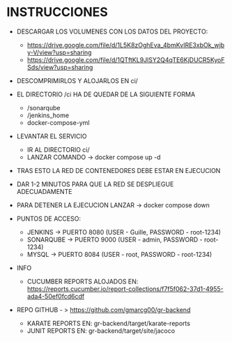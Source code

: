 # INSTRUCCIONES
+ DESCARGAR LOS VOLUMENES CON LOS DATOS DEL PROYECTO:
	- https://drive.google.com/file/d/1L5K8zOghEva_4bmKvIRE3xbOk_wjby-V/view?usp=sharing 
	- https://drive.google.com/file/d/1QTftKL9JlSY2Q4qTE6KjDUCR5KyoFSds/view?usp=sharing

+ DESCOMPRIMIRLOS Y ALOJARLOS EN ci/ 
+ EL DIRECTORIO /ci HA DE QUEDAR DE LA SIGUIENTE FORMA
	- /sonarqube
	- /jenkins_home
	- docker-compose-yml

+ LEVANTAR EL SERVICIO
	- IR AL DIRECTORIO ci/
	- LANZAR COMANDO -> docker compose up -d

+ TRAS ESTO LA RED DE CONTENEDORES DEBE ESTAR EN EJECUCION
+ DAR 1-2 MINUTOS PARA QUE LA RED SE DESPLIEGUE ADECUADAMENTE
+ PARA DETENER LA EJECUCION LANZAR -> docker compose down

+ PUNTOS DE ACCESO:
	- JENKINS -> PUERTO 8080 (USER - Guille, PASSWORD - root-1234) 
	- SONARQUBE -> PUERTO 9000 (USER - admin, PASSWORD - root-1234)
	- MYSQL -> PUERTO 8084 (USER - root, PASSWORD - root-1234)

+ INFO
	- CUCUMBER REPORTS ALOJADOS EN: https://reports.cucumber.io/report-collections/f7f5f062-37d1-4955-ada4-50ef0fcd6cdf

+ REPO GITHUB - > https://github.com/gmarcg00/gr-backend

	- KARATE REPORTS EN: gr-backend/target/karate-reports
	- JUNIT REPORTS EN: gr-backend/target/site/jacoco
